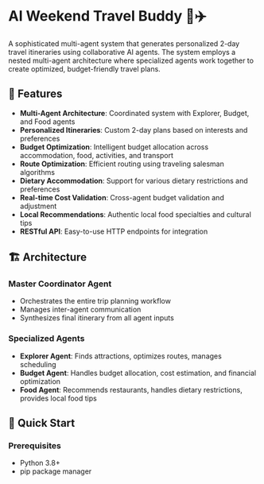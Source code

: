 # AI Weekend Travel Buddy 🤖✈️

A sophisticated multi-agent system that generates personalized 2-day travel itineraries using collaborative AI agents. The system employs a nested multi-agent architecture where specialized agents work together to create optimized, budget-friendly travel plans.

## 🌟 Features

- **Multi-Agent Architecture**: Coordinated system with Explorer, Budget, and Food agents
- **Personalized Itineraries**: Custom 2-day plans based on interests and preferences
- **Budget Optimization**: Intelligent budget allocation across accommodation, food, activities, and transport
- **Route Optimization**: Efficient routing using traveling salesman algorithms
- **Dietary Accommodation**: Support for various dietary restrictions and preferences
- **Real-time Cost Validation**: Cross-agent budget validation and adjustment
- **Local Recommendations**: Authentic local food specialties and cultural tips
- **RESTful API**: Easy-to-use HTTP endpoints for integration

## 🏗️ Architecture

### Master Coordinator Agent
- Orchestrates the entire trip planning workflow
- Manages inter-agent communication
- Synthesizes final itinerary from all agent inputs

### Specialized Agents
- **Explorer Agent**: Finds attractions, optimizes routes, manages scheduling
- **Budget Agent**: Handles budget allocation, cost estimation, and financial optimization
- **Food Agent**: Recommends restaurants, handles dietary restrictions, provides local food tips

## 🚀 Quick Start

### Prerequisites
- Python 3.8+
- pip package manager


